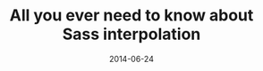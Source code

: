 ---
codepen: false
comments: false
date: 2014-06-24
external:
  host: Tuts+
  url: http://webdesign.tutsplus.com/tutorials/all-you-ever-need-to-know-about-sass-interpolation--cms-21375
layout: none
preview: false
published: true
sassmeister: false
summary: false
title: "All you ever need to know about Sass interpolation"
---